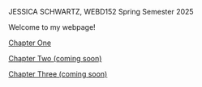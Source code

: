 
<html lang="en">
<head>
    <meta charset="UTF-8">
    <meta name="viewport" content="width=device-width, initial-scale=1.0">
    <p>JESSICA SCHWARTZ, WEBD152 Spring Semester 2025</p>
</head>
<body>
 <p>Welcome to my webpage!</p>
 <nav>
   <p> <a href="https://jessrschwartz.github.io/web152/chapter1/index.html">Chapter One</a></p>
    <p><a href="">Chapter Two (coming soon)</a></p>
    <p><a href="">Chapter Three (coming soon)</a></p>
 </nav>
</body>
</html>
